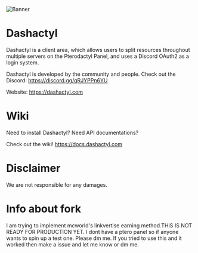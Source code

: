 ![Banner](https://media.discordapp.net/attachments/706970617471303761/768606122147708968/pterodactyl-panel.png)

# Dashactyl

Dashactyl is a client area, which allows users to split resources throughout multiple servers on the Pterodactyl Panel, and uses a Discord OAuth2 as a login system. 

Dashactyl is developed by the community and people. Check out the Discord: https://discord.gg/qRJYPPn6YU

Website: https://dashactyl.com

# Wiki

Need to install Dashactyl? Need API documentations?

Check out the wiki! https://docs.dashactyl.com

# Disclaimer

We are not responsible for any damages.
# Info about fork

I am trying to implement mcworld's linkvertise earning method.THIS IS NOT READY FOR PRODUCTION YET.
I dont have a ptero panel so if anyone wants to spin up a test one. Please dm me.
If you tried to use this and it worked then make a issue and let me know or dm me.